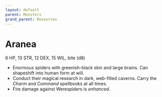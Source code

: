 ```yaml
---
layout: default
parent: Monsters
grand_parent: Resources
---
```


# Aranea

6 HP, 13 STR, 12 DEX, 15 WIL, bite (d8)

- Enormous spiders with greenish-black skin and large brains. Can shapeshift into human form at will. 
- Conduct their magical research in dark, web-filled caverns. Carry the _Charm_ and _Command_ spellbooks at all times.
- Fire damage against Werespiders is _enhanced_.